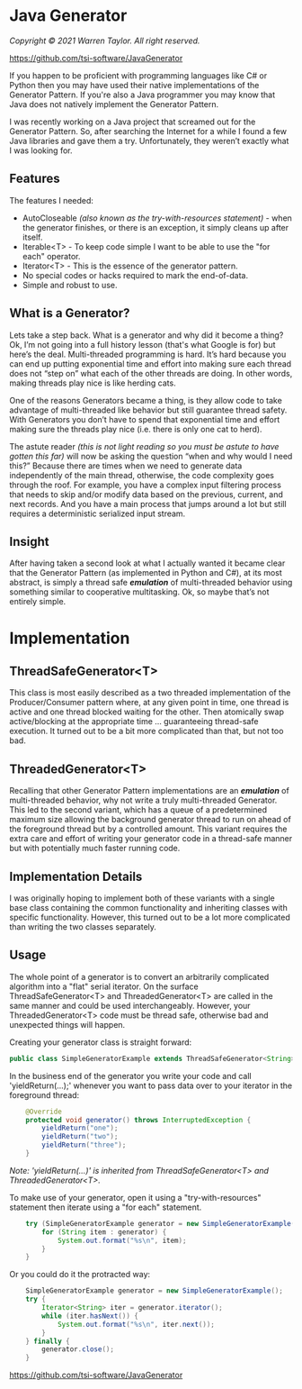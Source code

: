# Java Generator
*Copyright &copy; 2021 Warren Taylor.  All right reserved.*

https://github.com/tsi-software/JavaGenerator

If you happen to be proficient with programming languages like C# or Python then you may have used their native implementations of the Generator Pattern. If you're also a Java programmer you may know that Java does not natively implement the Generator Pattern.

I was recently working on a Java project that screamed out for the Generator Pattern. So, after searching the Internet for a while I found a few Java libraries and gave them a try. Unfortunately, they weren’t exactly what I was looking for.

## Features
The features I needed:

- AutoCloseable _(also known as the try-with-resources statement)_ - when the generator finishes, or there is an exception, it simply cleans up after itself.
- Iterable&lt;T&gt; - To keep code simple I want to be able to use the "for each" operator.
- Iterator&lt;T&gt; - This is the essence of the generator pattern.
- No special codes or hacks required to mark the end-of-data.
- Simple and robust to use.

## What is a Generator?
Lets take a step back. What is a generator and why did it become a thing?
Ok, I’m not going into a full history lesson (that's what Google is for) but here’s the deal.
Multi-threaded programming is hard.
It’s hard because you can end up putting exponential time and effort into making sure each thread does not “step on” what each of the other threads are doing.
In other words, making threads play nice is like herding cats.

One of the reasons Generators became a thing, is they allow code to take advantage of multi-threaded like behavior but still guarantee thread safety.
With Generators you don’t have to spend that exponential time and effort making sure the threads play nice (i.e. there is only one cat to herd).

The astute reader
_(this is not light reading so you must be astute to have gotten this far)_
will now be asking the question “when and why would I need this?”
Because there are times when we need to generate data independently of the main thread,
otherwise, the code complexity goes through the roof.
For example, you have a complex input filtering process that needs to skip and/or modify data based on the previous, current, and next records.
And you have a main process that jumps around a lot but still requires a deterministic serialized input stream.

## Insight
After having taken a second look at what I actually wanted it became clear that
the Generator Pattern (as implemented in Python and C#), at its most abstract,
is simply a thread safe __*emulation*__ of multi-threaded behavior
using something similar to cooperative multitasking.
Ok, so maybe that’s not entirely simple.

# Implementation
## ThreadSafeGenerator&lt;T&gt;
This class is most easily described as a two threaded implementation of the Producer/Consumer pattern where,
at any given point in time, one thread is active and one thread blocked waiting for the other.
Then atomically swap active/blocking at the appropriate time ... guaranteeing thread-safe execution.
It turned out to be a bit more complicated than that, but not too bad.

## ThreadedGenerator&lt;T&gt;
Recalling that other Generator Pattern implementations are an __*emulation*__ of multi-threaded behavior,
why not write a truly multi-threaded Generator.
This led to the second variant, which has a queue of a predetermined maximum size
allowing the background generator thread to run on ahead of the foreground thread but by a controlled amount.
This variant requires the extra care and effort of writing your generator code in a thread-safe manner
but with potentially much faster running code.

## Implementation Details
I was originally hoping to implement both of these variants with a single base class
containing the common functionality and inheriting classes with specific functionality.
However, this turned out to be a lot more complicated than writing the two classes separately.

## Usage
The whole point of a generator is to convert an arbitrarily complicated algorithm
into a "flat" serial iterator.
On the surface ThreadSafeGenerator&lt;T&gt; and ThreadedGenerator&lt;T&gt; are called in the same manner
and could be used interchangeably.
However, your ThreadedGenerator&lt;T&gt; code must be thread safe, otherwise bad and unexpected things will happen.

Creating your generator class is straight forward:
```java
public class SimpleGeneratorExample extends ThreadSafeGenerator<String> {...}
```

In the business end of the generator you write your code and call 'yieldReturn(...);'
whenever you want to pass data over to your iterator in the foreground thread:
```java
    @Override
    protected void generator() throws InterruptedException {
        yieldReturn("one");
        yieldReturn("two");
        yieldReturn("three");
    }
```
_Note: 'yieldReturn(...)' is inherited from
ThreadSafeGenerator&lt;T&gt; and ThreadedGenerator&lt;T&gt;._

To make use of your generator,
open it using a "try-with-resources" statement
then iterate using a "for each" statement.
```java
    try (SimpleGeneratorExample generator = new SimpleGeneratorExample()) {
        for (String item : generator) {
            System.out.format("%s\n", item);
        }
    }
```

Or you could do it the protracted way:
```java
    SimpleGeneratorExample generator = new SimpleGeneratorExample();
    try {
        Iterator<String> iter = generator.iterator();
        while (iter.hasNext()) {
            System.out.format("%s\n", iter.next());
        }
    } finally {
        generator.close();
    }
```

https://github.com/tsi-software/JavaGenerator
